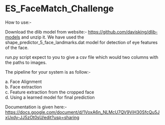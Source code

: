 # ES_FaceMatch_Challenge

How to use:-

Download the dlib model from website:- https://github.com/davisking/dlib-models and unzip it. We have used the shape_predictor_5_face_landmarks.dat model for detection of eye features of the face. 

run.py script expect to you to give a csv file which would two columns with the paths to images.

The pipeline for your system is as follow:-

a. Face Alignment  
b. Face extraction  
c. Feature extraction from the cropped face  
d. Using a learned model for final prediction  

Documentation is given here:- https://docs.google.com/document/d/1VoxA6n_NLMcU7QV9ViH30SfcQu5JxUxdy-JJ5zOt0sU/edit?usp=sharing
